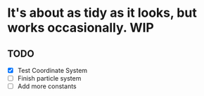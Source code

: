 # It's about as tidy as it looks, but works occasionally. WIP

## TODO

- [x] Test Coordinate System
- [ ] Finish particle system
- [ ] Add more constants